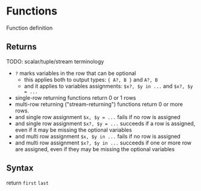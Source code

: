 # Functions

Function definition

## Returns
TODO: scalar/tuple/stream terminology

* `?` marks variables in the row that can be optional
    * this applies both to output types: `{ A?, B }` and `A?, B`
    * and it applies to variables assignments: `$x?, $y in ...` and `$x?, $y = ...`
* single-row returning functions return 0 or 1 rows
* multi-row returning ("stream-returning") functions return 0 or more rows.
* and single row assignment `$x, $y = ...`  fails if no row is assigned
* and single row assignment `$x?, $y = ...`  succeeds if a row is assigned, even if it may be missing the optional variables
* and multi row assignment `$x, $y in ...`  fails if no row is assigned
* and multi row assignment `$x?, $y in ...`  succeeds if one or more row are assigned, even if they may be missing the optional variables

## Syntax

return `first` `last`
